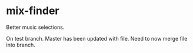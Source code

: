 # mix-finder

Better music selections.

On test branch.
Master has been updated with file. Need to now merge file into branch.
